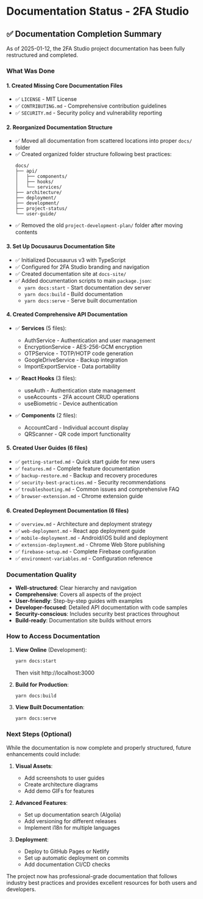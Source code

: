 # Documentation Status - 2FA Studio

## ✅ Documentation Completion Summary

As of 2025-01-12, the 2FA Studio project documentation has been fully restructured and completed.

### What Was Done

#### 1. **Created Missing Core Documentation Files**
- ✅ `LICENSE` - MIT License
- ✅ `CONTRIBUTING.md` - Comprehensive contribution guidelines
- ✅ `SECURITY.md` - Security policy and vulnerability reporting

#### 2. **Reorganized Documentation Structure**
- ✅ Moved all documentation from scattered locations into proper `docs/` folder
- ✅ Created organized folder structure following best practices:
  ```
  docs/
  ├── api/
  │   ├── components/
  │   ├── hooks/
  │   └── services/
  ├── architecture/
  ├── deployment/
  ├── development/
  ├── project-status/
  └── user-guide/
  ```
- ✅ Removed the old `project-development-plan/` folder after moving contents

#### 3. **Set Up Docusaurus Documentation Site**
- ✅ Initialized Docusaurus v3 with TypeScript
- ✅ Configured for 2FA Studio branding and navigation
- ✅ Created documentation site at `docs-site/`
- ✅ Added documentation scripts to main `package.json`:
  - `yarn docs:start` - Start documentation dev server
  - `yarn docs:build` - Build documentation
  - `yarn docs:serve` - Serve built documentation

#### 4. **Created Comprehensive API Documentation**
- ✅ **Services** (5 files):
  - AuthService - Authentication and user management
  - EncryptionService - AES-256-GCM encryption
  - OTPService - TOTP/HOTP code generation
  - GoogleDriveService - Backup integration
  - ImportExportService - Data portability
  
- ✅ **React Hooks** (3 files):
  - useAuth - Authentication state management
  - useAccounts - 2FA account CRUD operations
  - useBiometric - Device authentication
  
- ✅ **Components** (2 files):
  - AccountCard - Individual account display
  - QRScanner - QR code import functionality

#### 5. **Created User Guides** (6 files)
- ✅ `getting-started.md` - Quick start guide for new users
- ✅ `features.md` - Complete feature documentation
- ✅ `backup-restore.md` - Backup and recovery procedures
- ✅ `security-best-practices.md` - Security recommendations
- ✅ `troubleshooting.md` - Common issues and comprehensive FAQ
- ✅ `browser-extension.md` - Chrome extension guide

#### 6. **Created Deployment Documentation** (6 files)
- ✅ `overview.md` - Architecture and deployment strategy
- ✅ `web-deployment.md` - React app deployment guide
- ✅ `mobile-deployment.md` - Android/iOS build and deployment
- ✅ `extension-deployment.md` - Chrome Web Store publishing
- ✅ `firebase-setup.md` - Complete Firebase configuration
- ✅ `environment-variables.md` - Configuration reference

### Documentation Quality

- **Well-structured**: Clear hierarchy and navigation
- **Comprehensive**: Covers all aspects of the project
- **User-friendly**: Step-by-step guides with examples
- **Developer-focused**: Detailed API documentation with code samples
- **Security-conscious**: Includes security best practices throughout
- **Build-ready**: Documentation site builds without errors

### How to Access Documentation

1. **View Online** (Development):
   ```bash
   yarn docs:start
   ```
   Then visit http://localhost:3000

2. **Build for Production**:
   ```bash
   yarn docs:build
   ```

3. **View Built Documentation**:
   ```bash
   yarn docs:serve
   ```

### Next Steps (Optional)

While the documentation is now complete and properly structured, future enhancements could include:

1. **Visual Assets**:
   - Add screenshots to user guides
   - Create architecture diagrams
   - Add demo GIFs for features

2. **Advanced Features**:
   - Set up documentation search (Algolia)
   - Add versioning for different releases
   - Implement i18n for multiple languages

3. **Deployment**:
   - Deploy to GitHub Pages or Netlify
   - Set up automatic deployment on commits
   - Add documentation CI/CD checks

The project now has professional-grade documentation that follows industry best practices and provides excellent resources for both users and developers.